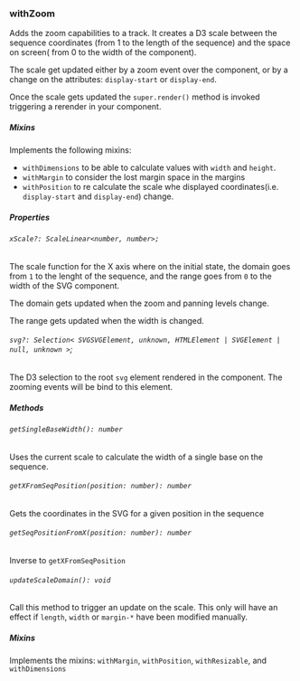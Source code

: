 ### withZoom

Adds the zoom capabilities to a track. It creates a D3 scale between the sequence coordinates (from 1 to the length of the sequence) and the space on screen( from 0 to the width of the component).

The scale get updated either by a zoom event over the component, or by a change on the attributes: `display-start` or `display-end`.

Once the scale gets updated the `super.render()` method is invoked triggering a rerender in your component.

##### Mixins

Implements the following mixins:

- `withDimensions` to be able to calculate values with `width` and `height`.
- `withMargin` to consider the lost margin space in the margins
- `withPosition` to re calculate the scale whe displayed coordinates(i.e. `display-start` and `display-end`) change.

##### Properties

###### `xScale?: ScaleLinear<number, number>;`

The scale function for the X axis where on the initial state, the domain goes from `1` to the lenght of the sequence, and the range goes from `0` to the width of the SVG component.

The domain gets updated when the zoom and panning levels change.

The range gets updated when the width is changed.

###### `svg?: Selection< SVGSVGElement, unknown, HTMLElement | SVGElement | null, unknown >`;

The D3 selection to the root `svg` element rendered in the component. The zooming events will be bind to this element.

##### Methods

###### `getSingleBaseWidth(): number`

Uses the current scale to calculate the width of a single base on the sequence.

###### `getXFromSeqPosition(position: number): number`

Gets the coordinates in the SVG for a given position in the sequence

###### `getSeqPositionFromX(position: number): number`

Inverse to `getXFromSeqPosition`

###### `updateScaleDomain(): void`

Call this method to trigger an update on the scale. This only will have an effect if `length`, `width` or `margin-*` have been modified manually.

##### Mixins

Implements the mixins: `withMargin`, `withPosition`, `withResizable`, and `withDimensions`
